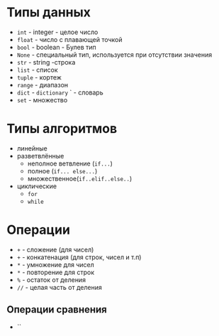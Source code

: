 # Типы данных
* `int` - integer - целое число
* `float` - число с плавающей точкой
* `bool` - boolean - Булев тип
* `None` - специальный тип, используется при отсутствии значения
* `str` - string -строка
* `list` - список
* `tuple` - кортеж
* `range` - диапазон
* `dict` - `dictionary` ` - словарь
* `set` - множество


# Типы алгоритмов
* линейные
* разветвлённые
    * неполное ветвление (`if...`)
    * полное (`if... else...`)
    * множественное(`if..elif..else..`)
* циклические
    * `for`
    * `while`

# Операции
* `+` - сложение (для чисел)
* `+` - конкатенация (для строк, чисел и т.п)
* `*` - умножение для чисел
* `*` -  повторение для строк
* `%` - остаток от деления
* `//` - целая часть от деления
## Операции сравнения
* ``


